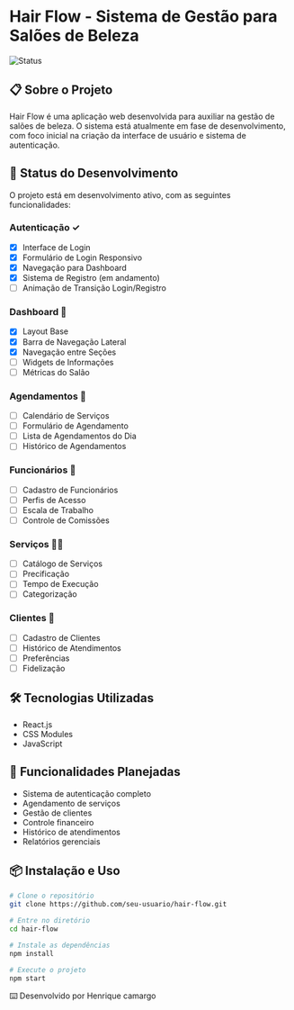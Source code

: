 # Hair Flow - Sistema de Gestão para Salões de Beleza

![Status](https://img.shields.io/badge/Status-Em%20Desenvolvimento-yellow)

## 📋 Sobre o Projeto

Hair Flow é uma aplicação web desenvolvida para auxiliar na gestão de salões de beleza. O sistema está atualmente em fase de desenvolvimento, com foco inicial na criação da interface de usuário e sistema de autenticação.

## 🚧 Status do Desenvolvimento

O projeto está em desenvolvimento ativo, com as seguintes funcionalidades:

### Autenticação ✓
- [x] Interface de Login
- [x] Formulário de Login Responsivo
- [x] Navegação para Dashboard
- [x] Sistema de Registro (em andamento)
- [ ] Animação de Transição Login/Registro

### Dashboard 🔄
- [x] Layout Base
- [x] Barra de Navegação Lateral
- [x] Navegação entre Seções
- [ ] Widgets de Informações
- [ ] Métricas do Salão

### Agendamentos 📅
- [ ] Calendário de Serviços
- [ ] Formulário de Agendamento
- [ ] Lista de Agendamentos do Dia
- [ ] Histórico de Agendamentos

### Funcionários 👥
- [ ] Cadastro de Funcionários
- [ ] Perfis de Acesso
- [ ] Escala de Trabalho
- [ ] Controle de Comissões

### Serviços 💇‍♀️
- [ ] Catálogo de Serviços
- [ ] Precificação
- [ ] Tempo de Execução
- [ ] Categorização

### Clientes 👤
- [ ] Cadastro de Clientes
- [ ] Histórico de Atendimentos
- [ ] Preferências
- [ ] Fidelização

## 🛠️ Tecnologias Utilizadas

- React.js
- CSS Modules
- JavaScript

## 🎯 Funcionalidades Planejadas

- Sistema de autenticação completo
- Agendamento de serviços
- Gestão de clientes
- Controle financeiro
- Histórico de atendimentos
- Relatórios gerenciais

## 📦 Instalação e Uso

```bash
# Clone o repositório
git clone https://github.com/seu-usuario/hair-flow.git

# Entre no diretório
cd hair-flow

# Instale as dependências
npm install

# Execute o projeto
npm start
```

⌨️ Desenvolvido por Henrique camargo